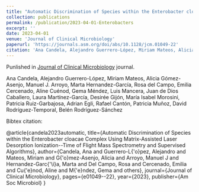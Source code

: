 ```yaml
---
title: "Automatic Discrimination of Species within the Enterobacter cloacae Complex Using Matrix-Assisted Laser Desorption Ionization–Time of Flight Mass Spectrometry and Supervised Algorithms"
collection: publications
permalink: /publication/2023-04-01-Enterobacters
excerpt: ''
date: 2023-04-01
venue: 'Journal of Clinical Microbiology'
paperurl: 'https://journals.asm.org/doi/abs/10.1128/jcm.01049-22'
citation: 'Ana Candela, Alejandro Guerrero-López, Miriam Mateos, Alicia Gómez-Asenjo, Manuel J. Arroyo, Marta Hernandez-García, Rosa del Campo, Emilia Cercenado, Aline Cuénod, Gema Méndez, Luis Mancera, Juan de Dios Caballero, Laura Martínez-García, Desirée Gijón, María Isabel Morosini, Patricia Ruiz-Garbajosa, Adrian Egli, Rafael Cantón, Patricia Muñoz, David Rodríguez-Temporal, Belén Rodríguez-Sánchez, 2023. Automatic Discrimination of Species within the Enterobacter cloacae Complex Using Matrix-Assisted Laser Desorption Ionization–Time of Flight Mass Spectrometry and Supervised Algorithms. Journal of Clinical Microbiology, e01049-22'
---
```

Punlished in [Journal of Clinical Microbiology](https://journals.asm.org/journal/jcm) journal.


Ana Candela, Alejandro Guerrero-López, Miriam Mateos, Alicia Gómez-Asenjo, Manuel J. Arroyo, Marta Hernandez-García, Rosa del Campo, Emilia Cercenado, Aline Cuénod, Gema Méndez, Luis Mancera, Juan de Dios Caballero, Laura Martínez-García, Desirée Gijón, María Isabel Morosini, Patricia Ruiz-Garbajosa, Adrian Egli, Rafael Cantón, Patricia Muñoz, David Rodríguez-Temporal, Belén Rodríguez-Sánchez

Bibtex citation:

@article{candela2023automatic,
  title={Automatic Discrimination of Species within the Enterobacter cloacae Complex Using Matrix-Assisted Laser Desorption Ionization--Time of Flight Mass Spectrometry and Supervised Algorithms},
  author={Candela, Ana and Guerrero-L{\'o}pez, Alejandro and Mateos, Miriam and G{\'o}mez-Asenjo, Alicia and Arroyo, Manuel J and Hernandez-Garc{\'\i}a, Marta and Del Campo, Rosa and Cercenado, Emilia and Cu{\'e}nod, Aline and M{\'e}ndez, Gema and others},
  journal={Journal of Clinical Microbiology},
  pages={e01049--22},
  year={2023},
  publisher={Am Soc Microbiol}
}


